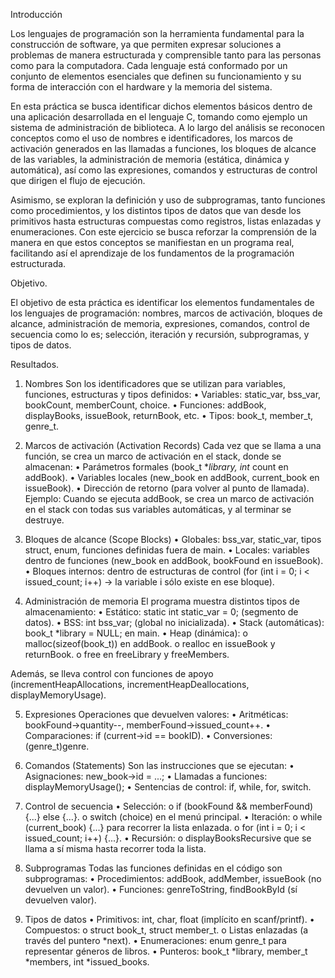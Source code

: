 Introducción

Los lenguajes de programación son la herramienta fundamental para la construcción de software, ya que permiten expresar soluciones a problemas de manera estructurada y comprensible tanto para las personas como para la computadora. Cada lenguaje está conformado por un conjunto de elementos esenciales que definen su funcionamiento y su forma de interacción con el hardware y la memoria del sistema.

En esta práctica se busca identificar dichos elementos básicos dentro de una aplicación desarrollada en el lenguaje C, tomando como ejemplo un sistema de administración de biblioteca. A lo largo del análisis se reconocen conceptos como el uso de nombres e identificadores, los marcos de activación generados en las llamadas a funciones, los bloques de alcance de las variables, la administración de memoria (estática, dinámica y automática), así como las expresiones, comandos y estructuras de control que dirigen el flujo de ejecución.

Asimismo, se exploran la definición y uso de subprogramas, tanto funciones como procedimientos, y los distintos tipos de datos que van desde los primitivos hasta estructuras compuestas como registros, listas enlazadas y enumeraciones. Con este ejercicio se busca reforzar la comprensión de la manera en que estos conceptos se manifiestan en un programa real, facilitando así el aprendizaje de los fundamentos de la programación estructurada.

Objetivo.

El objetivo de esta práctica es identificar los elementos fundamentales de los lenguajes de programación: nombres, marcos de activación, bloques de alcance, administración de memoria, expresiones, comandos, control de secuencia como lo es; selección, iteración y recursión, subprogramas, y tipos de datos.

Resultados.

1. Nombres
Son los identificadores que se utilizan para variables, funciones, estructuras y tipos definidos:
•	Variables: static_var, bss_var, bookCount, memberCount, choice.
•	Funciones: addBook, displayBooks, issueBook, returnBook, etc.
•	Tipos: book_t, member_t, genre_t.

2. Marcos de activación (Activation Records)
Cada vez que se llama a una función, se crea un marco de activación en el stack, donde se almacenan:
•	Parámetros formales (book_t **library, int* count en addBook).
•	Variables locales (new_book en addBook, current_book en issueBook).
•	Dirección de retorno (para volver al punto de llamada).
Ejemplo:
Cuando se ejecuta addBook, se crea un marco de activación en el stack con todas sus variables automáticas, y al terminar se destruye.

3. Bloques de alcance (Scope Blocks)
•	Globales: bss_var, static_var, tipos struct, enum, funciones definidas fuera de main.
•	Locales: variables dentro de funciones (new_book en addBook, bookFound en issueBook).
•	Bloques internos: dentro de estructuras de control (for (int i = 0; i < issued_count; i++) → la variable i sólo existe en ese bloque).

4. Administración de memoria
El programa muestra distintos tipos de almacenamiento:
•	Estático: static int static_var = 0; (segmento de datos).
•	BSS: int bss_var; (global no inicializada).
•	Stack (automáticas): book_t *library = NULL; en main.
•	Heap (dinámica):
o	malloc(sizeof(book_t)) en addBook.
o	realloc en issueBook y returnBook.
o	free en freeLibrary y freeMembers.

Además, se lleva control con funciones de apoyo (incrementHeapAllocations, incrementHeapDeallocations, displayMemoryUsage).

5. Expresiones
Operaciones que devuelven valores:
•	Aritméticas: bookFound->quantity--, memberFound->issued_count++.
•	Comparaciones: if (current->id == bookID).
•	Conversiones: (genre_t)genre.

6. Comandos (Statements)
Son las instrucciones que se ejecutan:
•	Asignaciones: new_book->id = ...;
•	Llamadas a funciones: displayMemoryUsage();
•	Sentencias de control: if, while, for, switch.

7. Control de secuencia
•	Selección:
o	if (bookFound && memberFound) {...} else {...}.
o	switch (choice) en el menú principal.
•	Iteración:
o	while (current_book) {...} para recorrer la lista enlazada.
o	for (int i = 0; i < issued_count; i++) {...}.
•	Recursión:
o	displayBooksRecursive que se llama a sí misma hasta recorrer toda la lista.

8. Subprogramas
Todas las funciones definidas en el código son subprogramas:
•	Procedimientos: addBook, addMember, issueBook (no devuelven un valor).
•	Funciones: genreToString, findBookById (sí devuelven valor).

9. Tipos de datos
•	Primitivos: int, char, float (implícito en scanf/printf).
•	Compuestos:
o	struct book_t, struct member_t.
o	Listas enlazadas (a través del puntero *next).
•	Enumeraciones: enum genre_t para representar géneros de libros.
•	Punteros: book_t *library, member_t *members, int *issued_books.
